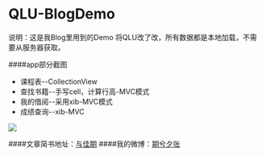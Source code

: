 # QLU-BlogDemo

说明：这是我Blog里用到的Demo
将QLU改了改，所有数据都是本地加载，不需要从服务器获取。

####app部分截图

* 课程表--CollectionView
* 查找书籍--手写cell，计算行高-MVC模式
* 我的借阅--采用xib-MVC模式
* 成绩查询--xib-MVC   

![](http://7xn9bi.com1.z0.glb.clouddn.com/app.png)

####文章简书地址：[与佳期](http://www.jianshu.com/users/d0b2491c9043/latest_articles)
####我的微博：[期兮夕张](http://www.weibo.com/3126314295/profile?rightmod=1&wvr=6&mod=personinfo)

